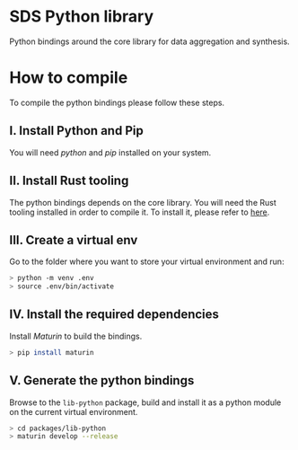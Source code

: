 # SDS Python library

Python bindings around the core library for data aggregation and synthesis.

# How to compile

To compile the python bindings please follow these steps.

## I. Install Python and Pip

You will need _python_ and _pip_ installed on your system.

## II. Install Rust tooling

The python bindings depends on the core library. You will need the Rust tooling installed in order to compile it. To install it, please refer to [here](../core/README.md#i.-install-rust-tooling).

## III. Create a virtual env

Go to the folder where you want to store your virtual environment and run:

```bash
> python -m venv .env
> source .env/bin/activate
```

## IV. Install the required dependencies

Install _Maturin_ to build the bindings.

```bash
> pip install maturin
```

## V. Generate the python bindings

Browse to the `lib-python` package, build and install it as a python module on the current virtual environment.

```bash
> cd packages/lib-python
> maturin develop --release
```
